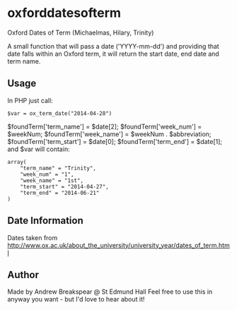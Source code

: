 oxforddatesofterm
=================

Oxford Dates of Term (Michaelmas, Hilary, Trinity)

A small function that will pass a date ('YYYY-mm-dd') and providing that date falls within an Oxford term, it will return the start date, end date and term name.

Usage
-----
In PHP just call:

```
$var = ox_term_date("2014-04-28")
```
$foundTerm['term_name'] = $date[2];
			$foundTerm['week_num'] = $weekNum;
			$foundTerm['week_name'] = $weekNum . $abbreviation;
			$foundTerm['term_start'] = $date[0];
			$foundTerm['term_end'] = $date[1];
and $var will contain:

```
array(
	"term_name" = "Trinity",
	"week_num" = "1",
	"week_name" = "1st",
	"term_start" = "2014-04-27",
	"term_end" = "2014-06-21"
)
```

Date Information
----------------

Dates taken from http://www.ox.ac.uk/about_the_university/university_year/dates_of_term.html

Author
------
Made by Andrew Breakspear @ St Edmund Hall
Feel free to use this in anyway you want - but I'd love to hear about it!
